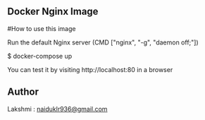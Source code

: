 Docker Nginx Image
-------------------

#How to use this image

Run the default Nginx server (CMD ["nginx", "-g", "daemon off;"])

$ docker-compose up

You can test it by visiting http://localhost:80 in a browser

Author
------

Lakshmi : naiduklr936@gmail.com